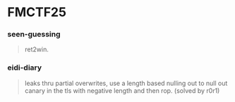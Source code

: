 FMCTF25
=======

<h3> seen-guessing </h3>

> ret2win.

<h3> eidi-diary </h3>

> leaks thru partial overwrites, use a length based nulling out to null out canary in the tls with negative length and then rop. (solved by r0r1)
